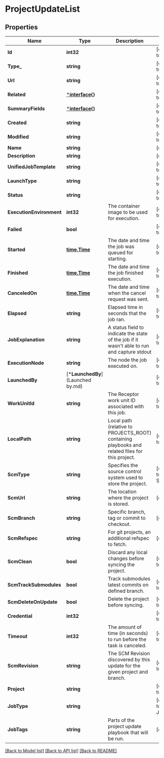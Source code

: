 # ProjectUpdateList

## Properties
Name | Type | Description | Notes
------------ | ------------- | ------------- | -------------
**Id** | **int32** |  | [optional] [default to null]
**Type_** | **string** |  | [optional] [default to null]
**Url** | **string** |  | [optional] [default to null]
**Related** | [***interface{}**](interface{}.md) |  | [optional] [default to null]
**SummaryFields** | [***interface{}**](interface{}.md) |  | [optional] [default to null]
**Created** | **string** |  | [optional] [default to null]
**Modified** | **string** |  | [optional] [default to null]
**Name** | **string** |  | [default to null]
**Description** | **string** |  | [optional] 
**UnifiedJobTemplate** | **string** |  | [optional] [default to null]
**LaunchType** | **string** |  | [optional] [default to null]
**Status** | **string** |  | [optional] [default to null]
**ExecutionEnvironment** | **int32** | The container image to be used for execution. | [optional] [default to null]
**Failed** | **bool** |  | [optional] [default to null]
**Started** | [**time.Time**](time.Time.md) | The date and time the job was queued for starting. | [optional] [default to null]
**Finished** | [**time.Time**](time.Time.md) | The date and time the job finished execution. | [optional] [default to null]
**CanceledOn** | [**time.Time**](time.Time.md) | The date and time when the cancel request was sent. | [optional] [default to null]
**Elapsed** | **string** | Elapsed time in seconds that the job ran. | [optional] [default to null]
**JobExplanation** | **string** | A status field to indicate the state of the job if it wasn&#x27;t able to run and capture stdout | [optional] [default to null]
**ExecutionNode** | **string** | The node the job executed on. | [optional] [default to null]
**LaunchedBy** | [***LaunchedBy**](Launched by.md) |  | [optional] [default to null]
**WorkUnitId** | **string** | The Receptor work unit ID associated with this job. | [optional] [default to null]
**LocalPath** | **string** | Local path (relative to PROJECTS_ROOT) containing playbooks and related files for this project. | [optional] [default to null]
**ScmType** | **string** | Specifies the source control system used to store the project. | [optional] [default to SCM_TYPE.EMPTY]
**ScmUrl** | **string** | The location where the project is stored. | [optional] 
**ScmBranch** | **string** | Specific branch, tag or commit to checkout. | [optional] 
**ScmRefspec** | **string** | For git projects, an additional refspec to fetch. | [optional] 
**ScmClean** | **bool** | Discard any local changes before syncing the project. | [optional] [default to false]
**ScmTrackSubmodules** | **bool** | Track submodules latest commits on defined branch. | [optional] [default to false]
**ScmDeleteOnUpdate** | **bool** | Delete the project before syncing. | [optional] [default to false]
**Credential** | **int32** |  | [optional] [default to null]
**Timeout** | **int32** | The amount of time (in seconds) to run before the task is canceled. | [optional] [default to null]
**ScmRevision** | **string** | The SCM Revision discovered by this update for the given project and branch. | [optional] [default to null]
**Project** | **string** |  | [optional] [default to null]
**JobType** | **string** |  | [optional] [default to JOB_TYPE.CHECK]
**JobTags** | **string** | Parts of the project update playbook that will be run. | [optional] 

[[Back to Model list]](../README.md#documentation-for-models) [[Back to API list]](../README.md#documentation-for-api-endpoints) [[Back to README]](../README.md)

